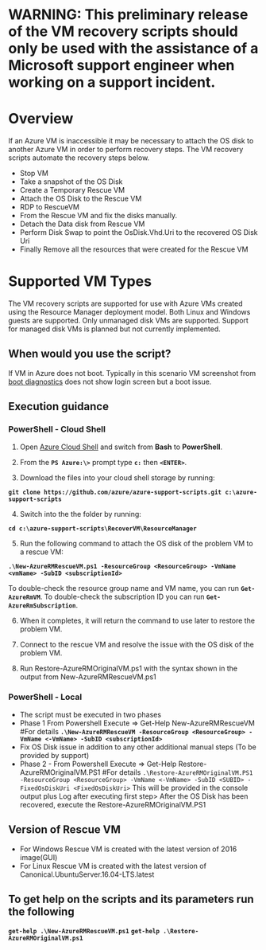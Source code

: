# WARNING: This preliminary release of the VM recovery scripts should only be used with the assistance of a Microsoft support engineer when working on a support incident.

# Overview
If an Azure VM is inaccessible it may be necessary to attach the OS disk to another Azure VM in order to perform recovery steps. The VM recovery scripts automate the recovery steps below.

- Stop VM
- Take a snapshot of the OS Disk
- Create a Temporary Rescue VM
- Attach the OS Disk to the Rescue VM
- RDP to RescueVM
- From the Rescue VM and fix the disks manually.
- Detach the Data disk from Rescue VM
- Perform Disk Swap to point the OsDisk.Vhd.Uri to the recovered OS Disk Uri
- Finally Remove all the resources that were created for the Rescue VM

# Supported VM Types

The VM recovery scripts are supported for use with Azure VMs created using the Resource Manager deployment model. Both Linux and Windows guests are supported. Only unmanaged disk VMs are supported. Support for managed disk VMs is planned but not currently implemented.

## When would you use the script?

If VM in Azure does not boot. Typically in this scenario VM screenshot from [boot diagnostics](https://azure.microsoft.com/en-us/blog/boot-diagnostics-for-virtual-machines-v2/) does not show login screen but a boot issue.

## Execution guidance
### PowerShell - Cloud Shell
1. Open [Azure Cloud Shell](https://docs.microsoft.com/en-us/azure/cloud-shell/overview) and switch from **Bash** to **PowerShell**. 

2. From the **`PS Azure:\>`** prompt type **`c:`** then **`<ENTER>`**.

3. Download the files into your cloud shell storage by running:

**`git clone https://github.com/azure/azure-support-scripts.git c:\azure-support-scripts`**

4. Switch into the the folder by running:

**`cd c:\azure-support-scripts\RecoverVM\ResourceManager`**

5. Run the following command to attach the OS disk of the problem VM to a rescue VM:

**`.\New-AzureRMRescueVM.ps1 -ResourceGroup <ResourceGroup> -VmName <vmName> -SubID <subscriptionId>`**

To double-check the resource group name and VM name, you can run **`Get-AzureRmVM`**. To double-check the subscription ID you can run **`Get-AzureRmSubscription`**.

6. When it completes, it will return the command to use later to restore the problem VM.

7. Connect to the rescue VM and resolve the issue with the OS disk of the problem VM.

8. Run Restore-AzureRMOriginalVM.ps1 with the syntax shown in the output from New-AzureRMRescueVM.ps1

### PowerShell - Local
- The script must be executed in two phases
- Phase 1  From Powershell Execute => Get-Help New-AzureRMRescueVM #For details
            **`.\New-AzureRMRescueVM -ResourceGroup <ResourceGroup> -VmName <-VmName> -SubID <subscriptionId>`**
- Fix OS Disk issue
           in addition to any other additional manual steps (To be provided by support)
- Phase 2 - From Powershell Execute =>  Get-Help Restore-AzureRMOriginalVM.PS1 #For details
            `.\Restore-AzureRMOriginalVM.PS1  -ResourceGroup <ResourceGroup> -VmName <-VmName> -SubID <SUBID> -FixedOsDiskUri <FixedOsDiskUri>` This will be provided in the console output plus Log after executing first step>
            After the OS Disk has been recovered, execute the Restore-AzureRMOriginalVM.PS1
## Version of Rescue VM
- For Windows Rescue VM is created with the latest version of 2016 image(GUI)
- For Linux   Rescue VM is created with the latest version of Canonical.UbuntuServer.16.04-LTS.latest

## To get help on the scripts and its parameters run the following

**`get-help .\New-AzureRMRescueVM.ps1`**
**`get-help .\Restore-AzureRMOriginalVM.ps1`**

